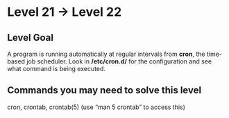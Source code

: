 # **Level 21 → Level 22**

## Level Goal
A program is running automatically at regular intervals from **cron**, the time-based job scheduler. Look in **/etc/cron.d/** for the configuration and see what command is being executed.

## Commands you may need to solve this level
cron, crontab, crontab(5) (use “man 5 crontab” to access this)

